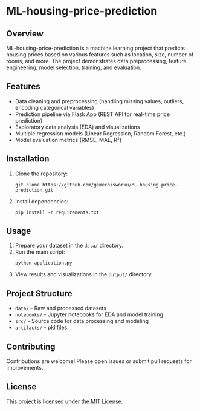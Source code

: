 # ML-housing-price-prediction

## Overview

ML-housing-price-prediction is a machine learning project that predicts housing prices based on various features such as location, size, number of rooms, and more. The project demonstrates data preprocessing, feature engineering, model selection, training, and evaluation.

## Features

- Data cleaning and preprocessing (handling missing values, outliers, encoding categorical variables)
- Prediction pipeline via Flask App (REST API for real-time price prediction)
- Exploratory data analysis (EDA) and visualizations
- Multiple regression models (Linear Regression, Random Forest, etc.)
- Model evaluation metrics (RMSE, MAE, R²)

## Installation

1. Clone the repository:
    ```
    git clone https://github.com/gemechisworku/ML-housing-price-prediction.git
    ```
2. Install dependencies:
    ```
    pip install -r requirements.txt
    ```

## Usage

1. Prepare your dataset in the `data/` directory.
2. Run the main script:
    ```
    python application.py
    ```
3. View results and visualizations in the `output/` directory.

## Project Structure

- `data/` - Raw and processed datasets
- `notebooks/` - Jupyter notebooks for EDA and model training
- `src/` - Source code for data processing and modeling
- `artifacts/` - pkl files

## Contributing

Contributions are welcome! Please open issues or submit pull requests for improvements.

## License

This project is licensed under the MIT License.